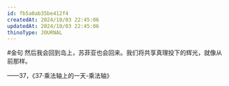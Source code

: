 ```yaml
---
id: fb5a0ab35be412f4
createdAt: 2024/10/03 22:45:06
updatedAt: 2024/10/03 22:45:06
thinoType: JOURNAL
---
```

#金句 然后我会回到岛上，苏菲亚也会回来。我们将共享真理投下的辉光，就像从前那样。

——37，《37·乘法轴上的一天-乘法轴》